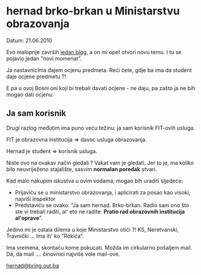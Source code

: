 # hernad brko-brkan u Ministarstvu obrazovanja


Datum: 21.06.2010


Evo maloprije završih [jedan blog](http://github.com/hernad/blog/blob/master/articles/pr1-parc-2-1-put-20100621.markdown), a on mi opet otvori novu temu.
I tu se pojavio jedan "novi momenat".

Ja nastavnicima dajem ocjenu predmeta. Reći ćete, gdje ba ima da student daje ocjene predmetu ?!


E pa u ovoj Bosni oni koji bi trebali davati ocjene - ne daju, pa zašto ja ne bih mogao dati ocjenu.

## Ja sam korisnik

Drugi razlog međutim ima puno veću težinu: ja sam korisnik FIT-ovih usluga. 

FIT je obrazovna institucija => davoc usluga obrazovanja.

Hernad je student => korisnik usluga.

Niste ovo na ovakav način gledali ? Vakat vam je gledati. Jer to je, ma koliko bilo neuvriježeno stajalište, sasvim **normalan poredak** stvari.

Kad malo nakupim iskustva u ovim vodama, mogao bih uraditi sljedeće:
 
 * Prijaviću se u ministarstvo obrazovanja, i aplicirati za posao kao visoki, najviši inspektor 
 * Predstaviću se ovako: "Ja sam hernad. Brko-brkan.  Radio sam ono što ste vi trebali raditi, al' eto ne radite: **Pratio rad obrazovnih institucija al'oprave**".

Jedino mi je ostala dilema u koje Ministarstvo otići ?! KS, Neretvanski, Travnički ... Ima ih' ko "Rokića". 

Ima vremena, skontaću kome pokucati. Možda im cirkularno pošaljem mail. Da, da mail .... činovnici najviše vole mail-ove.
 

hernad@bring.out.ba

